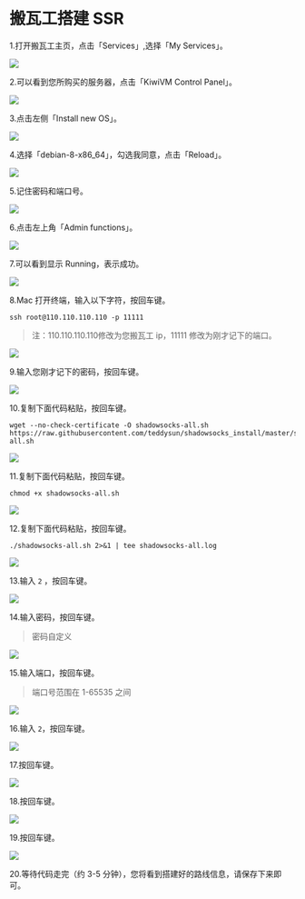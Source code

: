 # 搬瓦工搭建 SSR
1.打开搬瓦工主页，点击「Services」,选择「My Services」。

![](pic/01.png)

2.可以看到您所购买的服务器，点击「KiwiVM Control Panel」。

![](pic/02.png)

3.点击左侧「Install new OS」。

![](pic/03.png)

4.选择「debian-8-x86_64」，勾选我同意，点击「Reload」。

![](pic/04.png)

5.记住密码和端口号。

![](pic/05.png)

6.点击左上角「Admin functions」。

![](pic/06.png)

7.可以看到显示 Running，表示成功。

![](pic/07.png)

8.Mac 打开终端，输入以下字符，按回车键。
```
ssh root@110.110.110.110 -p 11111
```
>注：110.110.110.110修改为您搬瓦工 ip，11111 修改为刚才记下的端口。

![](pic/08.png)

9.输入您刚才记下的密码，按回车键。

![](pic/09.png)

10.复制下面代码粘贴，按回车键。
```
wget --no-check-certificate -O shadowsocks-all.sh https://raw.githubusercontent.com/teddysun/shadowsocks_install/master/shadowsocks-all.sh
```

![](pic/010.png)

11.复制下面代码粘贴，按回车键。
```
chmod +x shadowsocks-all.sh
```

![](pic/011.png)

12.复制下面代码粘贴，按回车键。
```
./shadowsocks-all.sh 2>&1 | tee shadowsocks-all.log
```

![](pic/012.png)

13.输入 `2` ，按回车键。

![](pic/013.png)

14.输入密码，按回车键。
>密码自定义

![](pic/014.png)

15.输入端口，按回车键。
>端口号范围在 1-65535 之间

![](pic/015.png)

16.输入 `2`，按回车键。

![](pic/016.png)

17.按回车键。

![](pic/017.png)

18.按回车键。

![](pic/018.png)

19.按回车键。

![](pic/019.png)

20.等待代码走完（约 3-5 分钟），您将看到搭建好的路线信息，请保存下来即可。